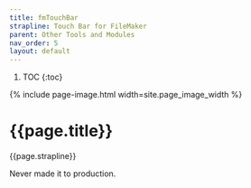 ```yaml
---
title: fmTouchBar
strapline: Touch Bar for FileMaker
parent: Other Tools and Modules
nav_order: 5
layout: default
---
```

1. TOC
{:toc}

{% include page-image.html width=site.page_image_width %}

# {{page.title}}

{{page.strapline}}

Never made it to production.
